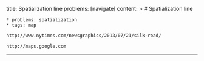 title: Spatialization line
problems: [navigate]
content: >
    # Spatialization line

    * problems: spatialization
    * tags: map

    http://www.nytimes.com/newsgraphics/2013/07/21/silk-road/

    http://maps.google.com
---

